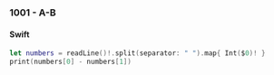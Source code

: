 ### 1001 - A-B

#### Swift

```swift
let numbers = readLine()!.split(separator: " ").map{ Int($0)! }
print(numbers[0] - numbers[1])
```